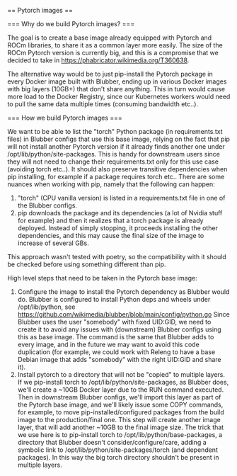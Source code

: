 == Pytorch images ==

=== Why do we build Pytorch images? ===

The goal is to create a base image already equipped with Pytorch and ROCm
libraries, to share it as a common layer more easily. The size of the ROCm
Pytorch version is currently big, and this is a compromise that we decided
to take in https://phabricator.wikimedia.org/T360638.

The alternative way would be to just pip-install the Pytorch package in
every Docker image built with Blubber, ending up in various Docker images
with big layers (10GB+) that don't share anything. This in turn would cause
more load to the Docker Registry, since our Kubernetes workers would need
to pull the same data multiple times (consuming bandwidth etc..).

=== How we build Pytorch images ===

We want to be able to list the "torch" Python package (in requirements.txt files)
in Blubber configs that use this base image, relying on the fact that pip
will not install another Pytorch version if it already finds another one
under /opt/lib/python/site-packages.
This is handy for downstream users since they will not need to change their
requirements.txt only for this use case (avoiding torch etc..). It should also
preserve transitive dependencies when pip installing, for example if a package
requires torch etc..
There are some nuances when working with
pip, namely that the following can happen:
1) "torch" (CPU vanilla version) is listed in a requirements.txt file in one
   of the Blubber configs.
2) pip downloads the package and its dependencies (a lot of Nvidia stuff for
   example) and then it realizes that a torch package is already deployed.
   Instead of simply stopping, it proceeds installing the other dependencies,
   and this may cause the final size of the image to increase of several GBs.

This approach wasn't tested with poetry, so the compatibility with it should
be checked before using something different than pip.

High level steps that need to be taken in the Pytorch base image:
1) Configure the image to install the Pytorch dependency as Blubber would do.
   Blubber is configured to install Python deps and wheels under /opt/lib/python,
   see https://github.com/wikimedia/blubber/blob/main/config/python.go
   Since Blubber uses the user "somebody" with fixed UID:GID, we need to create
   it to avoid any issues with (downstream) Blubber configs using this as base image.
   The command is the same that Blubber adds to every image, and in the future
   we may want to avoid this code duplication (for example, we could work with
   Releng to have a base Debian image that adds "somebody" with the right UID:GID
   and share it).
2) Install pytorch to a directory that will not be "copied" to multiple
   layers. If we pip-install torch to /opt/lib/python/site-packages, as
   Blubber does, we'll create a ~10GB Docker layer due to the RUN command
   executed. Then in downstream Blubber configs, we'll import this layer
   as part of the Pytorch base image, and we'll likely issue some COPY
   commands, for example, to move pip-installed/configured packages from
   the build image to the production/final one. This step will create another
   image layer, that will add another ~10GB to the final image size.
   The trick that we use here is to pip-install torch to /opt/lib/python/base-packages,
   a directory that Blubber doesn't consider/configure/care, adding a symbolic
   link to /opt/lib/python/site-packages/torch (and dependent packages).
   In this way the big torch directory shouldn't be present in multiple layers.
